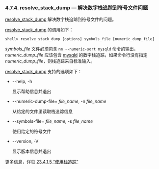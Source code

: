 ### 4.7.4. resolve\_stack\_dump — 解决数字栈追踪到符号文件问题


[resolve\_stack\_dump](#) 解决数字栈追踪到符号文件的问题。

[resolve\_stack\_dump](#) 的调用如下：

```shell
shell> resolve_stack_dump [options] symbols_file [numeric_dump_file]
```

*symbols\_file* 文件必须包含 `nm --numeric-sort mysqld` 命令的输出，*numeric\_dump\_file* 应该包含 [mysqld][04.03.01] 的数字栈追踪，如果命令行没有指定 *numeric\_dump\_file*，则栈追踪来自标准输入。

[resolve_stack_dump](#) 支持的选项如下：

* --help, -h

	显示帮助信息并退出

* --numeric-dump-file= *file\_name*, -n *file\_name*

	从给定的文件里读取栈追踪信息

* --symbols-file= *file\_name*, -s *file\_name*

	使用给定的符号文件

* --version, -V

	显示版本信息并退出

更多信息，详见 [23.4.1.5 “使用栈追踪”][23.04.01.05]


[04.03.01]: ./04.03.01_mysqld_The_MySQL_Server.md
[23.04.01.05]:../Chapter_23/23.04.01_Debugging_a_MySQL_Server.md#23.04.01.05